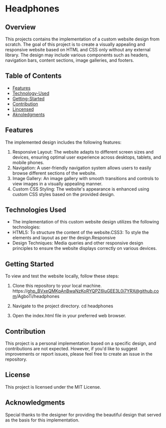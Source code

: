 # Headphones

## Overview
This projects contains the implementation of a custom website design from scratch. The goal of this project is to create a visually appealing and responsive website based on HTML and CSS only without any external library. The design may include various components such as headers, navigation bars, content sections, image galleries, and footers.

## Table of Contents
- [Features](#features)
- [Technology-Used](#tecnology-used)
- [Getting-Started](#getting-started)
- [Contribution](#contribution)
- [Lincensed](#license)
- [Aknoledgments](#acknowledgments)

## Features
The implemented design includes the following features:
1. Responsive Layout: The website adapts to different screen sizes and devices, ensuring optimal user experience across desktops, tablets, and mobile phones.
2. Navigation: A user-friendly navigation system allows users to easily browse different sections of the website.
3. Image Gallery: An image gallery with smooth transitions and controls to view images in a visually appealing manner.
4. Custom CSS Styling: The website's appearance is enhanced using custom CSS styles based on the provided design.

## Technologies Used

* The implementation of this custom website design utilizes the following technologies:
* HTML5: To structure the content of the website.CSS3: To style the elements and layout as per the design.Responsive
* Design Techniques: Media queries and other responsive design principles to ensure the website displays correctly on various devices.

## Getting Started

To view and test the website locally, follow these steps:

1. Clone this repository to your local machine.
https://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@github.com/AgboTi/headphones

2. Navigate to the project directory.
cd headphones

3. Open the index.html file in your preferred web browser.

## Contribution
This project is a personal implementation based on a specific design, and contributions are not expected. However, if you'd like to suggest improvements or report issues, please feel free to create an issue in the repository.

## License
This project is licensed under the MIT License.

## Acknowledgments
Special thanks to the designer for providing the beautiful design that served as the basis for this implementation.


